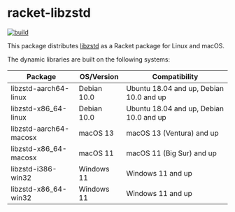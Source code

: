 # racket-libzstd

[![build](https://github.com/Bogdanp/racket-libzstd/actions/workflows/push.yml/badge.svg)](https://github.com/Bogdanp/racket-libzstd/actions/workflows/push.yml)

This package distributes [libzstd] as a Racket package for Linux and
macOS.

The dynamic libraries are built on the following systems:

| Package                | OS/Version  | Compatibility                           |
|------------------------|-------------|-----------------------------------------|
| libzstd-aarch64-linux  | Debian 10.0 | Ubuntu 18.04 and up, Debian 10.0 and up |
| libzstd-x86_64-linux   | Debian 10.0 | Ubuntu 18.04 and up, Debian 10.0 and up |
| libzstd-aarch64-macosx | macOS 13    | macOS 13 (Ventura) and up               |
| libzstd-x86_64-macosx  | macOS 11    | macOS 11 (Big Sur) and up               |
| libzstd-i386-win32     | Windows 11  | Windows 11 and up                       |
| libzstd-x86_64-win32   | Windows 11  | Windows 11 and up                       |


[libzstd]: https://github.com/facebook/zstd
